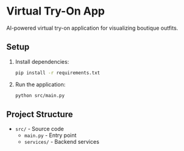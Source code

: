 # Virtual Try-On App

AI-powered virtual try-on application for visualizing boutique outfits.

## Setup

1. Install dependencies:
   ```bash
   pip install -r requirements.txt
   ```

2. Run the application:
   ```bash
   python src/main.py
   ```

## Project Structure

- `src/` - Source code
  - `main.py` - Entry point
  - `services/` - Backend services
